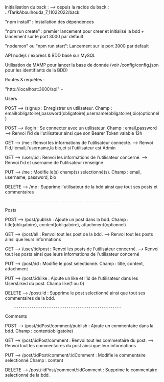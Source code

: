 initialisation du back : 
    --> depuis la racide du back : ../TarikAboulhouda_7_11022022/back

"npm install" : Installation des dépendences

"npm run create" : premier lancement pour creer et initialisé la bdd + lancement sur le port 3000 par default

"nodemon" ou "npm run start": Lancement sur le port 3000 par default

API nodejs / express & BDD basé sur MySQL

Utilisation de MAMP pour lancer la base de donnée (voir /config/config.json pour les identifiants de la BDD)

Routes & requêtes :

"http://localhost:3000/api" + 

Users

POST --> /signup : Enregistrer un utilisateur. Champ : email(obligatoire),password(obligatoire),username(obligatoire),bio(optionnel)

POST --> /login : Se connecter avec un utilisateur. Champ : email,password
    --> Renvoi l'id de l'utilisateur ainsi que son Bearer Token valable 12h

GET --> /me : Renvoi les informations de l'utilisateur connecté.
    --> Renvoi l'id,l'email,l'username,la bio,et si l'utilisateur est Admin

GET --> /user/:id : Renvoi les informations de l'utilisateur concerné.
    --> Renvoi l'id et username de l'utilisateur renseigné

PUT --> /me : Modifie le(s) champ(s) selectionné(s). Champ : email, username, password, bio

DELETE --> /me : Supprime l'utilisateur de la bdd ainsi que tout ses posts et commentaires

        ------------------------------------------------


Posts

POST --> /post/publish : Ajoute un post dans la bdd. Champ : title(obligatoire), content(obligatoire), attachment(optionnel)

GET --> /post/all : Renvoi tout les post de la bdd.
    --> Renvoi tout les posts ainsi que leurs informations

GET --> /user/:id/post : Renvoi les posts de l'utilisateur concerné.
    --> Renvoi tout les posts ainsi que leurs informations de l'utilisateur concerné

PUT --> /post/:id : Modifie le post selectionné. Champ : title, content, attachment

PUT --> /post/:id/like : Ajoute un like et l'id de l'utilisateur dans les UsersLiked du post. Champ like(1 ou 0)

DELETE --> /post/:id : Supprime le post selectionné ainsi que tout ses commentaires de la bdd.

        -------------------------------------------------


Comments

POST --> /post/:idPost/comment/publish : Ajoute un commentaire dans la bdd. Champ : content(obligatoire)

GET --> /post/:idPost/comment : Renvoi tout les commentaire du post.
    --> Renvoi tout les commentaires du post ainsi que leur informations

PUT --> /post/:idPost/comment/:idComment : Modifie le commentaire selectionné Champ : content

DELETE --> /post/:idPost/comment/:idComment : Supprime le commentaire selectionné de la bdd.
